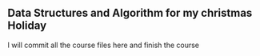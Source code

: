 ## Data Structures and Algorithm for my christmas Holiday

I will commit all the course files here and finish the course
